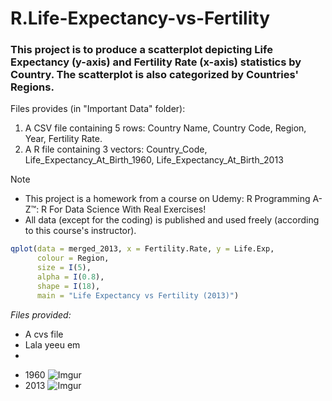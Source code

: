 # R.Life-Expectancy-vs-Fertility

### This project is to produce a scatterplot depicting Life Expectancy (y-axis) and Fertility Rate (x-axis) statistics by Country. The scatterplot is also categorized by Countries' Regions.

Files provides (in "Important Data" folder):
1. A CSV file containing 5 rows: Country Name, Country Code, Region, Year, Fertility Rate.
2. A R file containing 3 vectors: Country_Code, Life_Expectancy_At_Birth_1960, Life_Expectancy_At_Birth_2013


> [!NOTE]
> - This project is a homework from a course on Udemy: R Programming A-Z™: R For Data Science With Real Exercises!
> - All data (except for the coding) is published and used freely (according to this course's instructor).


```r
qplot(data = merged_2013, x = Fertility.Rate, y = Life.Exp,
      colour = Region,
      size = I(5),
      alpha = I(0.8),
      shape = I(18),
      main = "Life Expectancy vs Fertility (2013)")
```

_Files provided:_
* A cvs file 
* Lala yeeu em
*

- 1960
![Imgur](https://i.imgur.com/QH621Ga.png)
- 2013
![Imgur](https://i.imgur.com/NaPEUWN.png)



